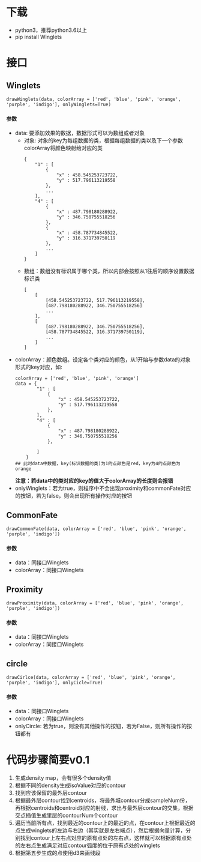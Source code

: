 # 下载
- python3，推荐python3.6以上
- pip install Winglets 

# 接口
## Winglets
```
drawWinglets(data, colorArray = ['red', 'blue', 'pink', 'orange', 'purple', 'indigo'], onlyWinglets=True)
```
#### 参数
- data: 要添加效果的数据，数据形式可以为数组或者对象
    - 对象: 对象的key为每组数据的类，根据每组数据的类以及下一个参数colorArray将颜色映射给对应的类
        ```
        {
            "1" : [ 
                {
                    "x" : 458.545253723722,
                    "y" : 517.796113219558
                }, 
                ...
            ],
            "4" : [ 
                {
                    "x" : 487.798180288922,
                    "y" : 346.750755518256
                }, 
                {
                    "x" : 458.787734845522,
                    "y" : 316.371739750119
                }, 
                ...
            ]
        }
        ```
    - 数组：数组没有标识属于哪个类，所以内部会按照从1往后的顺序设置数据标识类
        ```
        [
            [ 
                [458.545253723722, 517.796113219558], 
                [487.798180288922, 346.750755518256]
                ...
            ],
            [ 
                [487.798180288922, 346.750755518256],
                [458.787734845522, 316.371739750119],
                ...
            ]
        ]
        ```
- colorArray：颜色数组。设定各个类对应的颜色，从1开始与参数data的对象形式的key对应，如:
    ```
    colorArray = ['red', 'blue', 'pink', 'orange']
    data = {
            "1" : [ 
                {
                    "x" : 458.545253723722,
                    "y" : 517.796113219558
                }, 
            ],
            "4" : [ 
                {
                    "x" : 487.798180288922,
                    "y" : 346.750755518256
                }, 
                
            ]
        }
    ## 此时data中数据，key(标识数据的类)为1的点颜色是red，key为4的点颜色为orange
    ```
    **注意：若data中的类对应的key的值大于colorArray的长度则会报错**
- onlyWinglets：若为true，则程序中不会出现proximity和commonFate对应的按钮，若为false，则会出现所有操作对应的按钮
## CommonFate
```
drawCommonFate(data, colorArray = ['red', 'blue', 'pink', 'orange', 'purple', 'indigo'])
```
#### 参数
- data：同接口Winglets
- colorArray：同接口Winglets
## Proximity
```
drawProximity(data, colorArray = ['red', 'blue', 'pink', 'orange', 'purple', 'indigo'])
```
#### 参数
- data：同接口Winglets
- colorArray：同接口Winglets

## circle
```
drawCirlce(data, colorArray = ['red', 'blue', 'pink', 'orange', 'purple', 'indigo'], onlyCicle=True)
```
#### 参数
- data：同接口Winglets
- colorArray：同接口Winglets
- onlyCircle: 若为true，则没有其他操作的按钮，若为False，则所有操作的按钮都有

# 代码步骤简要v0.1
1. 生成density map，会有很多个density值
2. 根据不同的density生成isoValue对应的contour
3. 找到应该保留的最外层contour
4. 根据最外层contour找到centroids，将最外城contour分成sampleNum份，再根据centroids和centroid对应的射线，求出与最外层contour的交集，根据交点插值生成里层的contourNum个contour
5. 遍历当前所有点，找到最近的contour上的最近的点，在contour上根据最近的点生成winglets的左边与右边（其实就是左右端点），然后根据向量计算，分别找到contour上左右点对应的原有点处的左右点，这样就可以根据原有点处的左右点生成满足对应contour弧度的位于原有点处的winglets
6. 根据第五步生成的点使用d3来画线段
